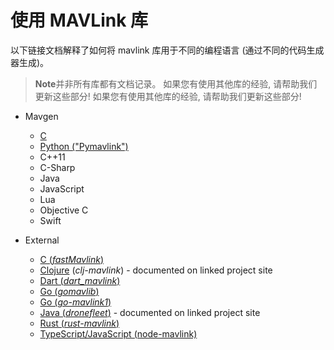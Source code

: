 # 使用 MAVLink 库

以下链接文档解释了如何将 mavlink 库用于不同的编程语言 (通过不同的代码生成器生成)。

> **Note**并非所有库都有文档记录。 如果您有使用其他库的经验, 请帮助我们更新这些部分! 如果您有使用其他库的经验, 请帮助我们更新这些部分!

- Mavgen
  
  - [C](../mavgen_c/index.md)
  - [Python ("Pymavlink")](../mavgen_python/index.md)
  - C++11
  - C-Sharp
  - Java
  - JavaScript
  - Lua
  - Objective C
  - Swift

- External
  
  - [C (*fastMavlink*)](https://github.com/olliw42/fastmavlink)
  - [Clojure](https://github.com/WickedShell/clj-mavlink) (*clj-mavlink*) - documented on linked project site
  - [Dart (*dart_mavlink*)](https://github.com/nus/dart_mavlink)
  - [Go (*gomavlib*)](https://pkg.go.dev/github.com/aler9/gomavlib)
  - [Go (*go-mavlink1*)](https://github.com/mgr9525/go-mavlink1)
  - [Java (*dronefleet*)](https://github.com/dronefleet/mavlink) - documented on linked project site
  - [Rust (*rust-mavlink*)](https://docs.rs/mavlink/latest/mavlink/)
  - [TypeScript/JavaScript (node-mavlink)](https://github.com/padcom/node-mavlink#readme)